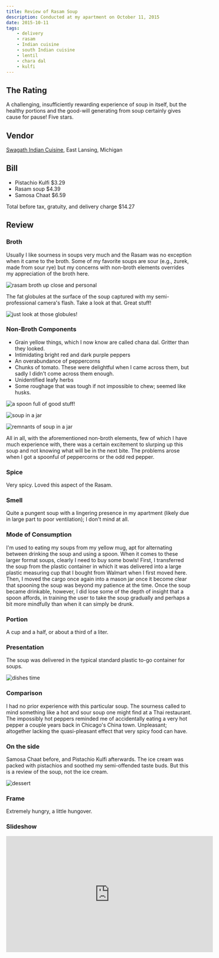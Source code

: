 ```yaml
---
title: Review of Rasam Soup
description: Conducted at my apartment on October 11, 2015
date: 2015-10-11
tags:
    - delivery
    - rasam
    - Indian cuisine
    - south Indian cuisine
    - lentil
    - chara dal
    - kulfi
---
```


## The Rating

A challenging, insufficiently rewarding experience of soup in itself, but the healthy portions and the good-will generating from soup certainly gives cause for pause! Five stars.

## Vendor

[Swagath Indian Cuisine](https://swagathfoods.com), East Lansing, Michigan

## Bill

- Pistachio Kulfi $3.29
- Rasam soup $4.39
- Samosa Chaat $6.59

Total before tax, gratuity, and delivery charge $14.27

## Review

### Broth

Usually I like sourness in soups very much and the Rasam was no exception when it came to the broth. Some of my favorite soups are sour (e.g., żurek, made from sour rye) but my concerns with non-broth elements overrides my appreciation of the broth here.

![rasam broth up close and personal](../../../img/rasam-soup/image-1.jpg "rasam broth up close and personal")

The fat globules at the surface of the soup captured with my semi-professional camera's flash. Take a look at that. Great stuff!

![just look at those globules!](../../../img/rasam-soup/image-2.jpg "just look at those globals!")

### Non-Broth Components

- Grain yellow things, which I now know are called chana dal. Gritter than they looked.
- Intimidating bright red and dark purple peppers
- An overabundance of peppercorns
- Chunks of tomato. These were delightful when I came across them, but sadly I didn't come across them enough.
- Unidentified leafy herbs
- Some roughage that was tough if not impossible to chew; seemed like husks.

![a spoon full of good stuff!](../../../img/rasam-soup/image-3.jpg "spoon of goodness")

![soup in a jar](../../../img/rasam-soup/image-4.jpg "soup in a jar!")

![remnants of soup in a jar](../../../img/rasam-soup/image-5.jpg "remnants of soup in a jar!")

All in all, with the aforementioned non-broth elements, few of which I have much experience with, there was a certain excitement to slurping up this soup and not knowing what will be in the next bite. The problems arose when I got a spoonful of peppercorns or the odd red pepper.

### Spice

Very spicy. Loved this aspect of the Rasam.

### Smell

Quite a pungent soup with a lingering presence in my apartment (likely due in large part to poor ventilation); I don't mind at all.

### Mode of Consumption

I'm used to eating my soups from my yellow mug, apt for alternating between drinking the soup and using a spoon. When it comes to these larger  format soups, clearly I need to buy some bowls! First, I transferred the soup from the plastic container in which it was delivered into a large plastic measuring cup that I bought from Walmart when I first moved here. Then, I moved the cargo once again into a mason jar once it become clear that spooning the soup was beyond my patience at the time. Once the soup became drinkable, however, I did lose some of the depth of insight that a spoon affords, in training the user to take the soup gradually and perhaps a bit more mindfully than when it can simply be drunk.

### Portion

A cup and a half, or about a third of a liter.

### Presentation

The soup was delivered in the typical standard plastic to-go container for soups.

![dishes time](../../../img/rasam-soup/image-6.jpg "dishes time!")

### Comparison

I had no prior experience with this particular soup. The sourness called to mind something like a hot and sour soup one might find at a Thai restaurant. The impossibly hot peppers reminded me of accidentally eating a very hot pepper a couple years back in Chicago's China town. Unpleasant; altogether lacking the quasi-pleasant effect that very spicy food can have.

### On the side

Samosa Chaat before, and Pistachio Kulfi afterwards. The ice cream was packed with pistachios and soothed my semi-offended taste buds. But this is a review of the soup, not the ice cream.

![dessert](../../../img/rasam-soup/image-7.jpg "dessert")

### Frame

Extremely hungry, a little hungover.

### Slideshow

<iframe width="560" height="315" src="https://www.youtube.com/embed/2rxuaLNJIdk" title="YouTube video player" frameborder="0" allow="accelerometer; autoplay; clipboard-write; encrypted-media; gyroscope; picture-in-picture; web-share" allowfullscreen></iframe>
